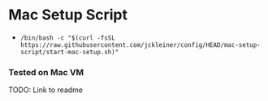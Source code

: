 # Mac Setup Script

* `/bin/bash -c "$(curl -fsSL https://raw.githubusercontent.com/jckleiner/config/HEAD/mac-setup-script/start-mac-setup.sh)"`

### Tested on Mac VM
TODO: Link to readme

